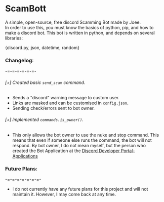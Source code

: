# ScamBott

A simple, open-source, free discord Scamming Bot made by Joee.  
In order to use this, you must know the basics of python, pip, and how to make a discord bot. This bot is written in python, and depends on several libraries: 

{discord.py, json, datetime, random} 


### Changelog:
-=-=-=-=-=-=-

###### [+] Created basic `send_scam` command.
- Sends a "discord" warning message to custom user.
- Links are masked and can be customised in `config.json`.
- Sending check/errors sent to bot owner.

###### [+] Implemented `commands.is_owner()`.
- This only allows the bot owner to use the nuke and stop command. This means that even if someone else runs the command, the bot will not respond. By bot owner, I do not mean myself, but the person who created the Bot Application at the [Discord Developer Portal- Applications](https://discord.com/developers/applications)

### Future Plans:
-=-=-=-=-=-=-=-

- I do not currently have any future plans for this project and will not maintain it. However, I may come back at any time.
